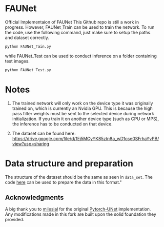 # FAUNet
Official Implementaion of FAUNet
This Github repo is still a work in progress.
However, FAUNet_Train can be used to train the network. 
To run the code, use the following command, just make sure to setup the paths and dataset correctly.
```bash
python FAUNet_Tain.py
```

while FAUNet_Test can be used to conduct inference on a folder containing test images. 
```bash
python FAUNet_Test.py
```
# Notes
1.  The trained network will only work on the device type it was originally trained on, which is currently an Nvidia GPU. This is because the high pass filter weights must be sent to the selected device during network initialization. If you train it on another device type (such as CPU or MPS), the inference has to be conducted on that device.

2.  The dataset can be found here: https://drive.google.com/file/d/1Ej5MCyYK85ztn8a_wD1ose0SFrhaYvPB/view?usp=sharing

# Data structure and preparation 
The structure of the dataset should be the same as seen in `data_set`. The code [here](https://github.com/chrieke/InstanceSegmentation_Sentinel2) can be used to prepare the data in this format."

## Acknowledgments
A big thank you to [milesial](https://github.com/milesial) for the original [Pytorch-UNet](https://github.com/milesial/Pytorch-UNet) implementation. Any modifications made in this fork are built upon the solid foundation they provided.

